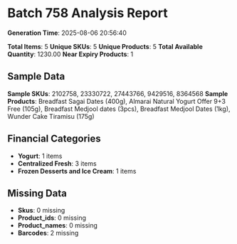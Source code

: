 # Batch 758 Analysis Report

**Generation Time**: 2025-08-06 20:56:40

**Total Items**: 5
**Unique SKUs**: 5
**Unique Products**: 5
**Total Available Quantity**: 1230.00
**Near Expiry Products**: 1

## Sample Data
**Sample SKUs**: 2102758, 23330722, 27443766, 9429516, 8364568
**Sample Products**: Breadfast Sagai Dates (400g), Almarai Natural Yogurt Offer 9+3 Free (105g), Breadfast Medjool dates (3pcs), Breadfast Medjool Dates (1kg), Wunder Cake Tiramisu (175g)

## Financial Categories
- **Yogurt**: 1 items
- **Centralized Fresh**: 3 items
- **Frozen Desserts and Ice Cream**: 1 items

## Missing Data
- **Skus**: 0 missing
- **Product_ids**: 0 missing
- **Product_names**: 0 missing
- **Barcodes**: 2 missing
